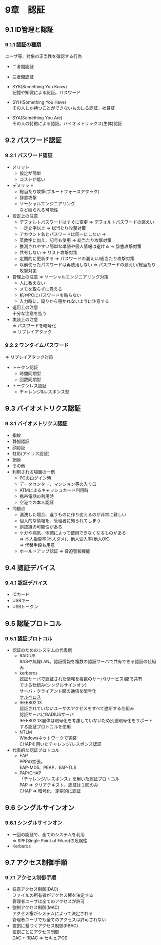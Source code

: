 # 9章　認証

## 9.1 ID管理と認証

### 9.1.1 認証の種類

ユーザ等、対象の正当性を確認する行為

* 二者間認証

* 三者間認証

* SYK(Something You Know)<br />
記憶や知識による認証。パスワード

* SYH(Something You Have)<br />
その人しか持つことができないものにる認証。社員証

* SYA(Something You Are)<br />
その人の特徴による認証。バイオメトリックス(生体)認証

## 9.2 パスワード認証

### 9.2.1 パスワード認証

* メリット
	* 設定が簡単
	* コストが低い
* デメリット
	* 総当たり攻撃(ブルートフォースアタック)
	* 辞書攻撃
	* ソーシャルエンジニアリング<br />など破られる可能性
* 設定上の注意
	* デフォルトパスワードはすぐに変更 => デフォルトパスワードの漏えい
	* 一定文字以上 => 総当たり攻撃対策
	* アカウント名とパスワードは同一にしない => 
	* 英数字に加え、記号も使用 => 総当たり攻撃対策
	* 推測されやすい簡単な単語や個人情報は避ける => 辞書攻撃対策
	* 共有しない => リスト攻撃対策
	* 定期的に更新する => パスワードの漏えい/総当たり攻撃対策
	* 以前使ったパスワードは再使用しない => パスワードの漏えい/総当たり攻撃対策
* 管理上の注意 => ソーシャルエンジニアリング対策
	* 人に教えない
	* メモを取らずに覚える
	* 机やPCにパスワードを貼らない
	* 入力時に、周りから覗かれないように注意する
* 運用上の注意  
十分な注意を払う
* 実装上の注意  
=> パスワードを暗号化  
=> リプレイアタック

### 9.2.2 ワンタイムパスワード
=> リプレイアタック対策
* トークン認証
	* 時間同期型
	* 回数同期型
* トークンレス認証
	* チャレンジ&レスポンス型

## 9.3 バイオメトリクス認証

### 9.3.1 バイオメトリクス認証

* 指紋
* 静脈認証
* 顔認証
* 虹彩(アイリス認証）
* 網膜
* その他
* 利用される場面の一例
	* PCのログイン時
	* データセンター、マンション等の入り口
	* ATMによるキャッシュカード利用時
	* 携帯電話の利用時
	* 空港での本人認証
* 問題点
	* 漏洩した場合、違うものに作り変えるのが非常に難しい
	* 個人的な情報を、管理者に知られてしまう
	* 誤認識の可能性がある
	* ケガや病気、体調によって使用できなくなるものがある  
	=> 本人拒否率(本人ダメ)、他人受入率(他人OK)  
	=> 代替手段も用意
	* ホールドアップ認証 => 脅迫警報機能

## 9.4 認証デバイス

### 9.4.1 認証デバイス

* ICカード
* USBキー
* USBトークン

## 9.5 認証プロトコル

### 9.5.1 認証プロトコル

* 認証のためのシステムの代表例
	* RADIUS  
RASや無線LAN。認証情報を複数の認証サーバで共有できる認証の仕組み
	* kerberos  
認証サーバで認証された情報を複数のサーバ(サービス)間で共有  
できる仕組み(シングルサインオン)  
サーバ・クライアント間の通信を暗号化  
[ケルベロス](http://ja.wikipedia.org/wiki/%E3%82%B1%E3%83%AB%E3%83%99%E3%83%AD%E3%82%B9)
	* IEEE802.1X  
認証されていないユーザのアクセスをすべて遮断する仕組み  
認証サーバにRADIUSサーバ  
IEEE802.1X自体は暗号化を考慮していないため別途暗号化をサポート  
する認証プロトコルを使用
	* NTLM  
Windowsネットワークで実装  
CHAPを用いたチャレンジ/レスポンス認証
* 代表的な認証プロトコル
	* EAP  
PPPの拡張。  
EAP-MD5、PEAP、EAP-TLS
	* PAP/CHAP  
「チャレンジ/レスポンス」を用いた認証プロトコル  
PAP => クリアテキスト、認証は１回のみ  
CHAP => 暗号化、定期的に認証

## 9.6 シングルサインオン

### 9.6.1 シングルサインオン

* 一回の認証で、全てのシステムを利用  
=> SPF(Single Point of Filure)の危険性
* Kerberos

## 9.7 アクセス制御手順

### 9.7.1 アクセス制御手順

* 任意アクセス制御(DAC)  
ファイルの所有者がアクセス権を決定する  
管理者ユーザは全てのアクセスが許可
* 強制アクセス制御(MAC)  
アクセス権がシステムによって決定される  
管理者ユーザでも全てのアクセスは許可されない
* 役割に基づくアクセス制御(RBAC)  
役割ごとにアクセス制御  
DAC + RBAC => セキュアOS
